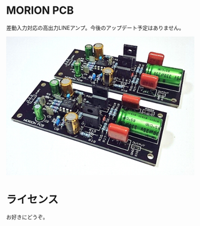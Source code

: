 MORION PCB
==========

差動入力対応の高出力LINEアンプ。今後のアップデート予定はありません。

![morion pcb](https://github.com/osafune/morion/blob/master/pcb/morion_pcb.jpg)

ライセンス
==========

お好きにどうぞ。
